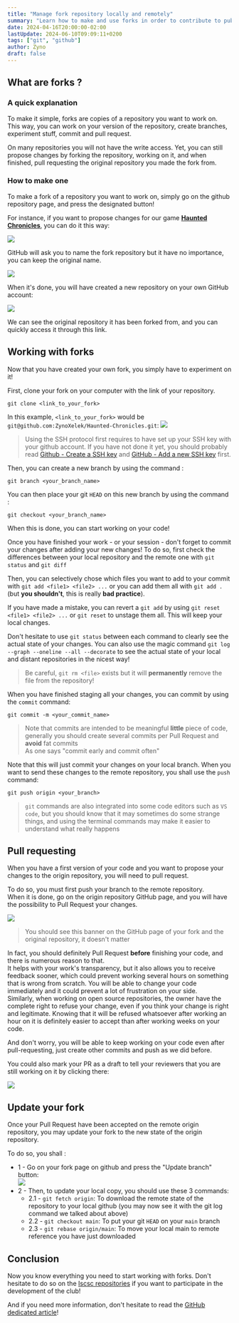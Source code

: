 ```yaml
---
title: "Manage fork repository locally and remotely"
summary: "Learn how to make and use forks in order to contribute to public repositories or for your own curiosity!"
date: 2024-04-16T20:00:00-02:00
lastUpdate: 2024-06-10T09:09:11+0200
tags: ["git", "github"]
author: Zyno
draft: false
---
```


## What are forks ?

### A quick explanation

To make it simple, forks are copies of a repository you want to work on. This way, you can work on your version of the repository, create branches, experiment stuff, commit and pull request.

On many repositories you will not have the write access. Yet, you can still propose changes by forking the repository, working on it, and when finished, pull requesting the original repository you made the fork from.

### How to make one

To make a fork of a repository you want to work on, simply go on the github repository page, and press the designated button!

For instance, if you want to propose changes for our game [**Haunted Chronicles**](https://github.com/iScsc/Haunted-Chronicles), you can do it this way:

![](fork-creation-1.png)

GitHub will ask you to name the fork repository but it have no importance, you can keep the original name.

![](fork-creation-2.png)

When it's done, you will have created a new repository on your own GitHub account:

![](fork-creation-3.png)

We can see the original repository it has been forked from, and you can quickly access it through this link.

## Working with forks

Now that you have created your own fork, you simply have to experiment on it!

First, clone your fork on your computer with the link of your repository.

```
git clone <link_to_your_fork>
```

In this example, `<link_to_your_fork>` would be `git@github.com:ZynoXelek/Haunted-Chronicles.git`:
![](working-on-your-fork-1.png)

> Using the SSH protocol first requires to have set up your SSH key with your github account. If you have not done it yet, you should probably read [Github - Create a SSH key](https://docs.github.com/en/authentication/connecting-to-github-with-ssh/generating-a-new-ssh-key-and-adding-it-to-the-ssh-agent) and [GitHub - Add a new SSH key](https://docs.github.com/en/authentication/connecting-to-github-with-ssh/adding-a-new-ssh-key-to-your-github-account) first.

Then, you can create a new branch by using the command :
```
git branch <your_branch_name>
```

You can then place your git `HEAD` on this new branch by using the command :
```
git checkout <your_branch_name>
```

When this is done, you can start working on your code!

Once you have finished your work - or your session - don't forget to commit your changes after adding your new changes! To do so, first check the differences between your local repository and the remote one with `git status` and `git diff`

Then, you can selectively chose which files you want to add to your commit with `git add <file1> <file2> ...` or you can add them all with `git add .` (but **you shouldn't**, this is really **bad practice**).

If you have made a mistake, you can revert a `git add` by using `git reset <file1> <file2> ...` or `git reset` to unstage them all. This will keep your local changes.

Don't hesitate to use `git status` between each command to clearly see the actual state of your changes. You can also use the magic command `git log --graph --oneline --all --decorate` to see the actual state of your local and distant repositories in the nicest way!

> Be careful, `git rm <file>` exists but it will **permanently** remove the file from the repository!

When you have finished staging all your changes, you can commit by using the `commit` command:
```
git commit -m <your_commit_name>
```
> Note that commits are intended to be meaningful **little** piece of code, generally you should create several commits per Pull Request and **avoid** fat commits  
> As one says "commit early and commit often"

Note that this will just commit your changes on your local branch.
When you want to send these changes to the remote repository, you shall use the `push` command:
```
git push origin <your_branch>
```

> `git` commands are also integrated into some code editors such as `VS code`, but you should know that it may sometimes do some strange things, and using the terminal commands may make it easier to understand what really happens

## Pull requesting

When you have a first version of your code and you want to propose your changes to the origin repository, you will need to pull request.

To do so, you must first push your branch to the remote repository.  
When it is done, go on the origin repository GitHub page, and you will have the possibility to Pull Request your changes.

![](create-pull-request-1.png)
> You should see this banner on the GitHub page of your fork and the original repository, it doesn't matter

In fact, you should definitely Pull Request **before** finishing your code, and there is numerous reason to that.  
It helps with your work's transparency, but it also allows you to receive feedback sooner, which could prevent working several hours on something that is wrong from scratch. You will be able to change your code immediately and it could prevent a lot of frustration on your side.  
Similarly, when working on open source repositories, the owner have the complete right to refuse your change, even if you think your change is right and legitimate. Knowing that it will be refused whatsoever after working an hour on it is definitely easier to accept than after working weeks on your code.

And don't worry, you will be able to keep working on your code even after pull-requesting, just create other commits and push as we did before.

You could also mark your PR as a draft to tell your reviewers that you are still working on it by clicking there:

![](convert-to-draft-1.png)

## Update your fork

Once your Pull Request have been accepted on the remote origin repository, you may update your fork to the new state of the origin repository.

To do so, you shall :

* 1 - Go on your fork page on github and press the "Update branch" button:  
![](sync-your-fork-1.png)
* 2 - Then, to update your local copy, you should use these 3 commands:
  * 2.1 - `git fetch origin`: To download the remote state of the repository to your local github (you may now see it with the git log command we talked about above)
  * 2.2 - `git checkout main`: To put your git `HEAD` on your `main` branch
  * 2.3 - `git rebase origin/main`: To move your local main to remote reference you have just downloaded

## Conclusion

Now you know everything you need to start working with forks. Don't hesitate to do so on the [Iscsc repositories](https://github.com/iScsc) if you want to participate in the development of the club!

And if you need more information, don't hesitate to read the [GitHub dedicated article](https://docs.github.com/en/pull-requests/collaborating-with-pull-requests/working-with-forks/fork-a-repo)!

